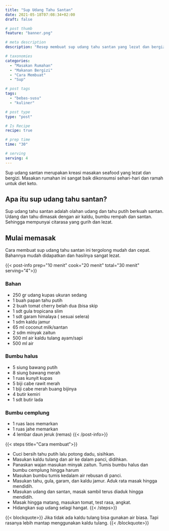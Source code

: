 ```yaml
---
title: "Sup Udang Tahu Santan"
date: 2021-05-18T07:08:34+02:00
draft: false

# post thumb
feature: "banner.png"

# meta description
description: "Resep membuat sup udang tahu santan yang lezat dan bergizi. Merupakan salah satu masakan rumahan yang sehat."

# taxonomies
categories:
  - "Masakan Rumahan"
  - "Makanan Bergizi"
  - "Cara Membuat"
  - "Sup"

# post tags
tags:
  - "bebas-susu"
  - "kuliner"

# post type
type: "post"

# Is Recipe
recipe: true

# prep time
time: "30"

# serving
serving: 4
---
```

Sup udang santan merupakan kreasi masakan seafood yang lezat dan bergizi. Masakan rumahan ini sangat baik dikonsumsi sehari-hari dan ramah untuk diet keto.

## Apa itu sup udang tahu santan?

Sup udang tahu santan adalah olahan udang dan tahu putih berkuah santan. Udang dan tahu dimasak dengan air kaldu, bumbu rempah dan santan. Sehingga mempunyai citarasa yang gurih dan lezat.

## Mulai memasak

Cara membuat sup udang tahu santan ini tergolong mudah dan cepat. Bahannya mudah didapatkan dan hasilnya sangat lezat.

{{< post-info prep="10 menit" cook="20 menit" total="30 menit" serving="4">}}

### Bahan

-   250 gr udang kupas ukuran sedang
-   1 buah papan tahu putih
-   2 buah tomat cherry belah dua (bisa skip
-   1 sdt gula tropicana slim
-   1 sdt garam himalaya ( sesuai selera)
-   1 sdm kaldu jamur
-   65 ml coconut milk/santan
-   2 sdm minyak zaitun
-   500 ml air kaldu tulang ayam/sapi
-   500 ml air

### Bumbu halus

-   5 siung bawang putih
-   8 siung bawang merah
-   1 ruas kunyit kupas
-   5 biji cabe rawit merah
-   1 biji cabe merah buang bijinya
-   4 butir kemiri
-   1 sdt butir lada

### Bumbu cemplung

-   1 ruas laos memarkan
-   1 ruas jahe memarkan
-   4 lembar daun jeruk (remas)
{{< /post-info>}}

{{< steps title="Cara membuat">}}
-   Cuci bersih tahu putih lalu potong dadu, sisihkan.
-   Masukan kaldu tulang dan air ke dalam panci, didihkan.
-   Panaskan wajan masukan minyak zaitun. Tumis bumbu halus dan bumbu cemplung hingga harum
-   Masukan bumbu tumis kedalam air rebusan di panci.
-   Masukan tahu, gula, garam, dan kaldu jamur. Aduk rata masak hingga mendidih.
-   Masukan udang dan santan, masak sambil terus diaduk hingga mendidih.
-   Masak hingga matang, masukan tomat, test rasa, angkat.
-   Hidangkan sup udang selagi hangat.
{{< /steps>}}

{{< blockquote>}}
Jika tidak ada kaldu tulang bisa gunakan air biasa. Tapi rasanya lebih mantap menggunakan kaldu tulang.
{{< /blockquote>}}